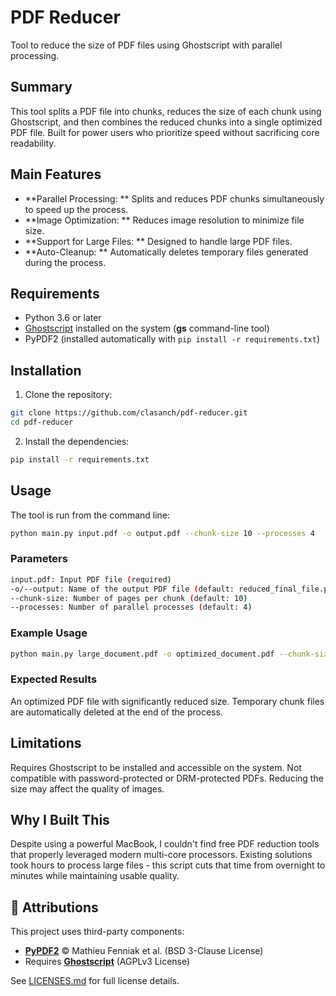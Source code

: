 # PDF Reducer

Tool to reduce the size of PDF files using Ghostscript with parallel processing.

## Summary
This tool splits a PDF file into chunks, reduces the size of each chunk using Ghostscript, and then combines the reduced chunks into a single optimized PDF file. Built for power users who prioritize speed without sacrificing core readability.

## Main Features
- **Parallel Processing: ** Splits and reduces PDF chunks simultaneously to speed up the process.
- **Image Optimization: ** Reduces image resolution to minimize file size.
- **Support for Large Files: ** Designed to handle large PDF files.
- **Auto-Cleanup: ** Automatically deletes temporary files generated during the process.

## Requirements
- Python 3.6 or later
- [Ghostscript](https://www.ghostscript.com/) installed on the system (**gs** command-line tool)
- PyPDF2 (installed automatically with `pip install -r requirements.txt`)

## Installation
1. Clone the repository:
```bash
git clone https://github.com/clasanch/pdf-reducer.git
cd pdf-reducer
```

2. Install the dependencies:

```bash
pip install -r requirements.txt
```

## Usage
The tool is run from the command line:

```bash
python main.py input.pdf -o output.pdf --chunk-size 10 --processes 4
```

### Parameters
```bash
input.pdf: Input PDF file (required)
-o/--output: Name of the output PDF file (default: reduced_final_file.pdf)
--chunk-size: Number of pages per chunk (default: 10)
--processes: Number of parallel processes (default: 4)
```

### Example Usage
```bash
python main.py large_document.pdf -o optimized_document.pdf --chunk-size 5 --processes 2
```

### Expected Results
An optimized PDF file with significantly reduced size.
Temporary chunk files are automatically deleted at the end of the process.

## Limitations
Requires Ghostscript to be installed and accessible on the system.
Not compatible with password-protected or DRM-protected PDFs.
Reducing the size may affect the quality of images.

## Why I Built This
Despite using a powerful MacBook, I couldn't find free PDF reduction tools that properly leveraged modern multi-core processors. Existing solutions took hours to process large files - this script cuts that time from overnight to minutes while maintaining usable quality.

## 📜 Attributions

This project uses third-party components:
- **[PyPDF2](https://github.com/py-pdf/pypdf)** © Mathieu Fenniak et al. (BSD 3-Clause License)
- Requires **[Ghostscript](https://www.ghostscript.com/)** (AGPLv3 License)

See [LICENSES.md](LICENSES.md) for full license details.

